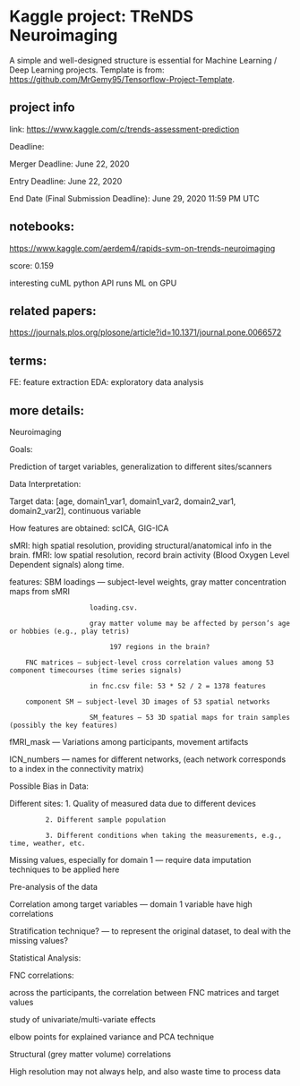 # Kaggle project: TReNDS Neuroimaging

A simple and well-designed structure is essential for Machine Learning / Deep Learning projects. Template is from: https://github.com/MrGemy95/Tensorflow-Project-Template. 

## project info

link: https://www.kaggle.com/c/trends-assessment-prediction

Deadline: 

Merger Deadline: June 22, 2020

Entry Deadline: June 22, 2020

End Date (Final Submission Deadline): June 29, 2020 11:59 PM UTC

## notebooks:

https://www.kaggle.com/aerdem4/rapids-svm-on-trends-neuroimaging

score: 0.159

interesting cuML python API runs ML on GPU

## related papers:

https://journals.plos.org/plosone/article?id=10.1371/journal.pone.0066572

## terms:

FE: feature extraction
EDA: exploratory data analysis

## more details:

Neuroimaging

Goals: 

Prediction of target variables, generalization to different sites/scanners

Data Interpretation:

Target data: [age, domain1_var1, domain1_var2, domain2_var1, domain2_var2], continuous variable

How features are obtained: scICA, GIG-ICA

sMRI: high spatial resolution, providing structural/anatomical info in the brain.
fMRI: low spatial resolution, record brain activity (Blood Oxygen Level Dependent signals) along time.

features: SBM loadings — subject-level weights, gray matter concentration maps from sMRI

					    loading.csv.
					    
					    gray matter volume may be affected by person’s age or hobbies (e.g., play tetris)

				             197 regions in the brain?

		FNC matrices — subject-level cross correlation values among 53 component timecourses (time series signals)

					    in fnc.csv file: 53 * 52 / 2 = 1378 features

		component SM — subject-level 3D images of 53 spatial networks

					    SM_features — 53 3D spatial maps for train samples (possibly the key features)

fMRI_mask — Variations among participants, movement artifacts

ICN_numbers — names for different networks, (each network corresponds to a index in the connectivity matrix)

Possible Bias in Data:

Different sites: 1. Quality of measured data due to different devices

			 2. Different sample population

			 3. Different conditions when taking the measurements, e.g., time, weather, etc. 

Missing values, especially for domain 1 — require data imputation techniques to be applied here

Pre-analysis of the data

Correlation among target variables — domain 1 variable have high correlations

Stratification technique? — to represent the original dataset, to deal with the missing values?

Statistical Analysis:

FNC correlations:

across the participants, the correlation between FNC matrices and target values

study of univariate/multi-variate effects

elbow points for explained variance and PCA technique

Structural (grey matter volume) correlations

High resolution may not always help, and also waste time to process data
